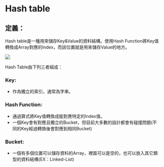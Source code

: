 # Hash table

## 定義：

Hash table是一種用來儲存Key&Value的資料結構。使用Hash Function將Key值轉換成Array對應的Index，而該位置就是用來儲存Value的地方。

![](https://upload.wikimedia.org/wikipedia/commons/thumb/7/7d/Hash_table_3_1_1_0_1_0_0_SP.svg/473px-Hash_table_3_1_1_0_1_0_0_SP.svg.png)

Hash Table由下列三者組成：

### Key:
  - 作為獨立的索引，通常為字串。
### Hash Function:
  - 通過算式將Key值轉換成能對應特定的Index值。
  - 一個Key會有對應且獨立的Bucket，但目前大多數的設計都會有碰撞問題(不同的Key經過轉換後會對應到相同Bucket)
### Bucket:
  - 一個有多個位置可以儲存資料的Array，裡面可以是空的，也可以放入其它類型的資料結構(EX：Linked-List)

